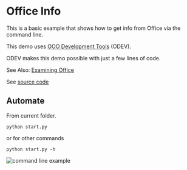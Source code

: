 # Office Info

This is a basic example that shows how to get info from Office via the command line.

This demo uses [OOO Development Tools](https://python-ooo-dev-tools.readthedocs.io/en/latest/) (ODEV).

ODEV makes this demo possible with just a few lines of code.

See Also: [Examining Office](https://python-ooo-dev-tools.readthedocs.io/en/latest/odev/part1/chapter03.html)

See [source code](./start.py)

## Automate

From current folder.

```shell
python start.py
```

or for other commands

```shell
python start.py -h
```

![command line example](https://user-images.githubusercontent.com/4193389/179056343-deafd3b5-c16e-45fa-9e2d-c95a0dc6b71e.gif)

